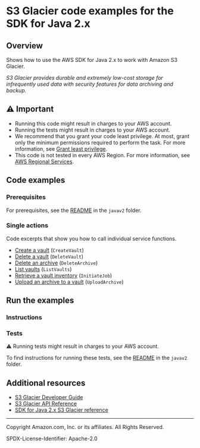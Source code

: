 <!--Generated by WRITEME on 2023-04-19 10:26:27.908714 (UTC)-->
# S3 Glacier code examples for the SDK for Java 2.x

## Overview

Shows how to use the AWS SDK for Java 2.x to work with Amazon S3 Glacier.

<!--custom.overview.start-->
<!--custom.overview.end-->

*S3 Glacier provides durable and extremely low-cost storage for infrequently used data with security features for data archiving and backup.*

## ⚠ Important

* Running this code might result in charges to your AWS account.
* Running the tests might result in charges to your AWS account.
* We recommend that you grant your code least privilege. At most, grant only the minimum permissions required to perform the task. For more information, see [Grant least privilege](https://docs.aws.amazon.com/IAM/latest/UserGuide/best-practices.html#grant-least-privilege).
* This code is not tested in every AWS Region. For more information, see [AWS Regional Services](https://aws.amazon.com/about-aws/global-infrastructure/regional-product-services).

<!--custom.important.start-->
<!--custom.important.end-->

## Code examples

### Prerequisites

For prerequisites, see the [README](../../README.md#Prerequisites) in the `javav2` folder.


<!--custom.prerequisites.start-->
<!--custom.prerequisites.end-->

### Single actions

Code excerpts that show you how to call individual service functions.

* [Create a vault](src/main/java/com/example/glacier/CreateVault.java#L52) (`CreateVault`)
* [Delete a vault](src/main/java/com/example/glacier/DeleteVault.java#L51) (`DeleteVault`)
* [Delete an archive](src/main/java/com/example/glacier/DeleteArchive.java#L55) (`DeleteArchive`)
* [List vaults](src/main/java/com/example/glacier/ListVaults.java#L41) (`ListVaults`)
* [Retrieve a vault inventory](src/main/java/com/example/glacier/ArchiveDownload.java#L68) (`InitiateJob`)
* [Upload an archive to a vault](src/main/java/com/example/glacier/UploadArchive.java#L65) (`UploadArchive`)

## Run the examples

### Instructions


<!--custom.instructions.start-->
<!--custom.instructions.end-->



### Tests

⚠ Running tests might result in charges to your AWS account.


To find instructions for running these tests, see the [README](../../README.md#Tests)
in the `javav2` folder.



<!--custom.tests.start-->
<!--custom.tests.end-->

## Additional resources

* [S3 Glacier Developer Guide](https://docs.aws.amazon.com/amazonglacier/latest/dev/introduction.html)
* [S3 Glacier API Reference](https://docs.aws.amazon.com/amazonglacier/latest/dev/amazon-glacier-api.html)
* [SDK for Java 2.x S3 Glacier reference](https://sdk.amazonaws.com/java/api/latest/software/amazon/awssdk/services/glacier/package-summary.html)

<!--custom.resources.start-->
<!--custom.resources.end-->

---

Copyright Amazon.com, Inc. or its affiliates. All Rights Reserved.

SPDX-License-Identifier: Apache-2.0